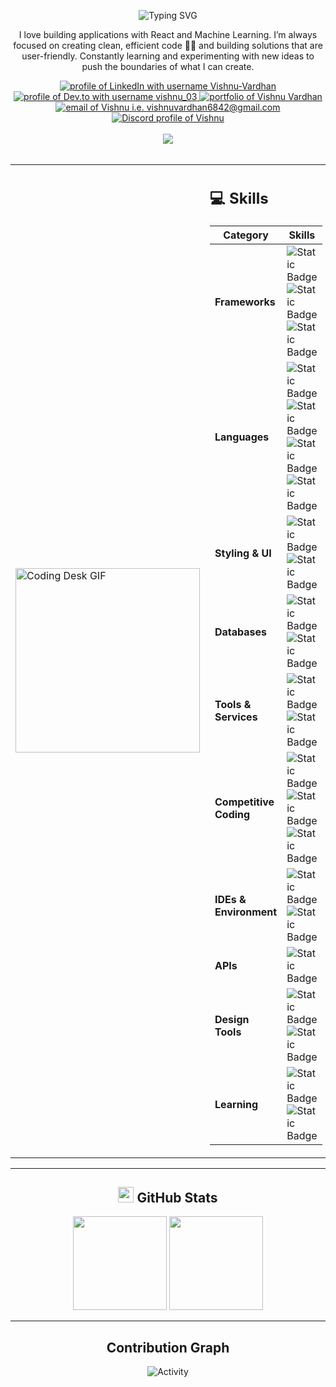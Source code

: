 <p align="center">
  <img src="https://readme-typing-svg.herokuapp.com?font=Fira+Code&duration=3000&pause=500&color=FFFFFF&width=1004&lines=Hey+Devs!+Vishnu+here,+turning+caffeine+and+code+into+real-world+applications+👊🏼" alt="Typing SVG" />
</p>

<p align="center">
   I love building applications with React and Machine Learning. I’m always focused on creating clean, efficient code 🧑‍💻 and building solutions that are user-friendly. Constantly learning and experimenting with new ideas to push the boundaries of what I can create.
</p>

<!-- Visitor Badge + Links -->
<div align="center">
  <a href="https://www.linkedin.com/in/vishnu-undefined-a3a13330b">
  <img src="https://img.shields.io/badge/LinkedIn-d5d5d5?style=for-the-badge&logo=linkedin&logoColor=0A0209" alt="profile of LinkedIn with username Vishnu-Vardhan" />
</a>
<a href="https://dev.to/vishnu_03">
  <img src="https://img.shields.io/badge/dev.to-d5d5d5?style=for-the-badge&logo=devdotto&logoColor=0A0209" alt="profile of Dev.to with username vishnu_03" />
</a>
<a href="http://anmolbaranwal.com/">
  <img src="https://img.shields.io/badge/portfolio-d5d5d5?style=for-the-badge&logo=Portfolio&logoColor=0A0209" alt="portfolio of Vishnu Vardhan" />
</a>
<a href="mailto:vishnuvardhan6842@gmail.com">
  <img src="https://img.shields.io/badge/Gmail-d5d5d5?style=for-the-badge&logo=gmail&logoColor=0A0209" alt="email of Vishnu i.e. vishnuvardhan6842@gmail.com" />
</a>
<a href="https://discord.com/users/">
  <img src="https://img.shields.io/badge/Discord-d5d5d5?style=for-the-badge&logo=discord&logoColor=0A0209" alt="Discord profile of Vishnu" />
</a>
  <br><br>
  <img src="https://api.visitorbadge.io/api/visitors?path=https%3A%2F%2Fgithub.com%2FVishnuVardhanReddyPadala&countColor=%23263759" />
</div>

<br/>

<!-- Image + Skills section -->
<div align="center">
  <table>
    <tr>
      <td>
        <img src="https://user-images.githubusercontent.com/74038190/225813708-98b745f2-7d22-48cf-9150-083f1b00d6c9.gif" alt="Coding Desk GIF" width="295px"/>
      </td>
      <td>

<h2>💻 Skills</h2>

| Category             | Skills |
|----------------------|--------|
| **Frameworks**      | ![Static Badge](https://img.shields.io/badge/React-%2361DAFB?style=plastic&logo=react&logoColor=white&logoSize=90&labelColor=grey&color=%2361DAFB) ![Static Badge](https://img.shields.io/badge/Express-%23000000?style=plastic&logo=express&logoColor=white&logoSize=90&labelColor=grey&color=%23000000) ![Static Badge](https://img.shields.io/badge/Node.JS-%235FA04E?style=plastic&logo=nodedotjs&logoColor=white&logoSize=90&labelColor=%235FA04E&color=white) |
| **Languages**       | ![Static Badge](https://img.shields.io/badge/Javascript-%23F7DF1E?style=plastic&logo=javascript&logoColor=grey&logoSize=90&color=%23F7DF1E) ![Static Badge](https://img.shields.io/badge/TypeScript-%233178C6?style=plastic&logo=typescript&logoColor=black&logoSize=90&color=%233178C6) ![Static Badge](https://img.shields.io/badge/c%2B%2B-%2300599C?style=plastic&logo=cplusplus&logoColor=black&logoSize=90&color=%2300599C) ![Static Badge](https://img.shields.io/badge/python-%233776AB?style=plastic&logo=python&logoColor=yellow&logoSize=90&color=%233776AB) |
| **Styling & UI**    | ![Static Badge](https://img.shields.io/badge/css-%231572B6?style=plastic&logo=css3&logoColor=white&logoSize=90&labelColor=grey&color=%233776AB) ![Static Badge](https://img.shields.io/badge/Bootstrap-%237952B3?style=plastic&logo=bootstrap&logoColor=white&logoSize=90&labelColor=grey&color=%237952B3) |
| **Databases**       | ![Static Badge](https://img.shields.io/badge/MySQL-%234479A1?style=plastic&logo=mysql&logoColor=white&logoSize=90&labelColor=grey&color=%234479A1) ![Static Badge](https://img.shields.io/badge/MongoDB-%2347A248?style=plastic&logo=mongodb&logoColor=white&logoSize=90&labelColor=grey&color=%2347A248)|
| **Tools & Services** | ![Static Badge](https://img.shields.io/badge/GitHub-%23181717?style=plastic&logo=github&logoColor=white&logoSize=90&labelColor=grey&color=%23181717) ![Static Badge](https://img.shields.io/badge/Firebase-%23DD2C00?style=plastic&logo=firebase&logoColor=white&logoSize=90&labelColor=grey&color=%23DD2C00) |
| **Competitive Coding** | ![Static Badge](https://img.shields.io/badge/leetcode-%23FFA116?style=plastic&logo=leetcode&logoColor=white&logoSize=90&labelColor=grey&color=%23FFA116) ![Static Badge](https://img.shields.io/badge/CodeChef-%235B4638?style=plastic&logo=codechef&logoColor=white&logoSize=90&labelColor=grey&color=%235B4638) ![Static Badge](https://img.shields.io/badge/Hackerrank-%2300EA64?style=plastic&logo=hackerrank&logoColor=white&logoSize=90&labelColor=grey&color=%2300EA64) |
| **IDEs & Environment** | ![Static Badge](https://img.shields.io/badge/VS%20Code-%230065A9?style=plastic&logo=vscode&logoColor=white&logoSize=90&color=%230065A9) ![Static Badge](https://img.shields.io/badge/Replit-%23F26207?style=plastic&logo=replit&logoColor=white&logoSize=90&labelColor=grey&color=%23F26207) |
| **APIs**           | ![Static Badge](https://img.shields.io/badge/Postman-%23FF6C37?style=plastic&logo=postman&logoColor=white&logoSize=90&labelColor=grey&color=%23FF6C37) |
| **Design Tools**    | ![Static Badge](https://img.shields.io/badge/Figma-%23F24E1E?style=plastic&logo=figma&logoColor=white&logoSize=90&labelColor=grey&color=%23F24E1E) ![Static Badge](https://img.shields.io/badge/Adobe%20XD-%23EC4078?style=plastic&logoColor=white&logoSize=90&color=%23EC4078) |
| **Learning**        | ![Static Badge](https://img.shields.io/badge/Udemy-%23A435F0?style=plastic&logo=udemy&logoColor=white&logoSize=90&labelColor=grey&color=%23A435F0) ![Static Badge](https://img.shields.io/badge/Coursera-%230056D2?style=plastic&logo=coursera&logoColor=white&logoSize=90&labelColor=grey&color=%230056D2) |


  </table>
</div>

---

<h2 align="center">
  <img src="https://raw.githubusercontent.com/Tarikul-Islam-Anik/Telegram-Animated-Emojis/main/Objects/Bar%20Chart.webp" width="25" height="25" />  
  GitHub Stats
</h2>

<div align="center">
  <img src="https://github-readme-stats.vercel.app/api?username=VishnuVardhanReddyPadala&show_icons=true&theme=dark&count_private=true&hide_border=true" height="150" />
  <img src="https://github-readme-stats.vercel.app/api/top-langs?username=VishnuVardhanReddyPadala&layout=compact&langs_count=5&theme=dark&hide_border=true" height="150" />
</div>

---

<h2 align="center">
  Contribution Graph
</h2>

<p align="center">
  <img alt="Activity" src="https://github-readme-activity-graph.vercel.app/graph?username=VishnuVardhanReddyPadala&theme=github-compact" />
</p>
